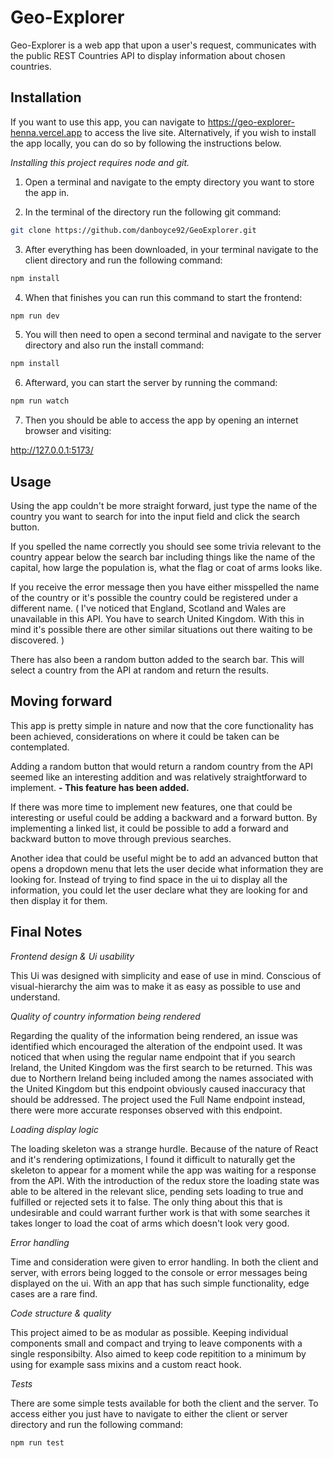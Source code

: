 # Geo-Explorer

Geo-Explorer is a web app that upon a user's request, communicates with the public REST Countries API to display information about chosen countries.

## Installation

If you want to use this app, you can navigate to https://geo-explorer-henna.vercel.app to access the live site. Alternatively, if you wish to install the app locally, you can do so by following the instructions below.

_Installing this project requires node and git._

1. Open a terminal and navigate to the empty directory you want to store the app in.

2. In the terminal of the directory run the following git command:

```bash
git clone https://github.com/danboyce92/GeoExplorer.git
```

3. After everything has been downloaded, in your terminal navigate to the client directory and run the following command:

```bash
npm install
```

4. When that finishes you can run this command to start the frontend:

```bash
npm run dev
```

5. You will then need to open a second terminal and navigate to the server directory and also run the install command:

```bash
npm install
```

6. Afterward, you can start the server by running the command:

```bash
npm run watch
```

7. Then you should be able to access the app by opening an internet browser and visiting:

http://127.0.0.1:5173/

## Usage

Using the app couldn't be more straight forward, just type the name of the country you want to search for into the input field and click the search button.

If you spelled the name correctly you should see some trivia relevant to the country appear below the search bar including things like the name of the capital, how large the population is, what the flag or coat of arms looks like.

If you receive the error message then you have either misspelled the name of the country or it's possible the country could be registered under a different name. ( I've noticed that England, Scotland and Wales are unavailable in this API. You have to search United Kingdom. With this in mind it's possible there are other similar situations out there waiting to be discovered. )

There has also been a random button added to the search bar. This will select a country from the API at random and return the results.

## Moving forward

This app is pretty simple in nature and now that the core functionality has been achieved, considerations on where it could be taken can be contemplated.

Adding a random button that would return a random country from the API seemed like an interesting addition and was relatively straightforward to implement. **- This feature has been added.**

If there was more time to implement new features, one that could be interesting or useful could be adding a backward and a forward button. By implementing a linked list, it could be possible to add a forward and backward button to move through previous searches.

Another idea that could be useful might be to add an advanced button that opens a dropdown menu that lets the user decide what information they are looking for. Instead of trying to find space in the ui to display all the information, you could let the user declare what they are looking for and then display it for them.

## Final Notes

_Frontend design & Ui usability_

This Ui was designed with simplicity and ease of use in mind. Conscious of visual-hierarchy the aim was to make it as easy as possible to use and understand.

_Quality of country information being rendered_

Regarding the quality of the information being rendered, an issue was identified which encouraged the alteration of the endpoint used. It was noticed that when using the regular name endpoint that if you search Ireland, the United Kingdom was the first search to be returned. This was due to Northern Ireland being included among the names associated with the United Kingdom but this endpoint obviously caused inaccuracy that should be addressed.
The project used the Full Name endpoint instead, there were more accurate responses observed with this endpoint.

_Loading display logic_

The loading skeleton was a strange hurdle. Because of the nature of React and it's rendering optimizations, I found it difficult to naturally get the skeleton to appear for a moment while the app was waiting for a response from the API. With the introduction of the redux store the loading state was able to be altered in the relevant slice, pending sets loading to true and fulfilled or rejected sets it to false. The only thing about this that is undesirable and could warrant further work is that with some searches it takes longer to load the coat of arms which doesn't look very good.

_Error handling_

Time and consideration were given to error handling. In both the client and server, with errors being logged to the console or error messages being displayed on the ui. With an app that has such simple functionality, edge cases are a rare find.

_Code structure & quality_

This project aimed to be as modular as possible. Keeping individual components small and compact and trying to leave components with a single responsibilty.
Also aimed to keep code repitition to a minimum by using for example sass mixins and a custom react hook.

_Tests_

There are some simple tests available for both the client and the server. To access either you just have to navigate to either the client or server directory and run the following command:

```bash
npm run test
```
